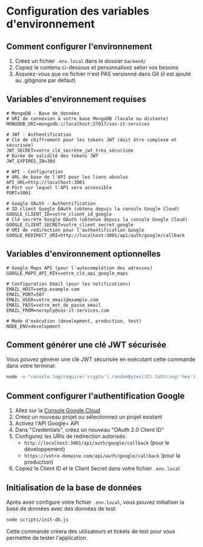 # Configuration des variables d'environnement

## Comment configurer l'environnement

1. Créez un fichier `.env.local` dans le dossier `backend/`
2. Copiez le contenu ci-dessous et personnalisez selon vos besoins
3. Assurez-vous que ce fichier n'est PAS versionné dans Git (il est ajouté au .gitignore par défaut)

## Variables d'environnement requises

```
# MongoDB - Base de données
# URI de connexion à votre base MongoDB (locale ou distante)
MONGODB_URI=mongodb://localhost:27017/sos-it-services

# JWT - Authentification
# Clé de chiffrement pour les tokens JWT (doit être complexe et sécurisée)
JWT_SECRET=votre_clé_secrète_jwt_très_sécurisée
# Durée de validité des tokens JWT
JWT_EXPIRES_IN=30d

# API - Configuration
# URL de base de l'API pour les liens absolus
API_URL=http://localhost:3001
# Port sur lequel l'API sera accessible
PORT=3001

# Google OAuth - Authentification
# ID client Google OAuth (obtenu depuis la console Google Cloud)
GOOGLE_CLIENT_ID=votre_client_id_google
# Clé secrète Google OAuth (obtenue depuis la console Google Cloud)
GOOGLE_CLIENT_SECRET=votre_client_secret_google
# URI de redirection pour l'authentification Google
GOOGLE_REDIRECT_URI=http://localhost:3001/api/auth/google/callback
```

## Variables d'environnement optionnelles

```
# Google Maps API (pour l'autocomplétion des adresses)
GOOGLE_MAPS_API_KEY=votre_clé_api_google_maps

# Configuration Email (pour les notifications)
EMAIL_HOST=smtp.example.com
EMAIL_PORT=587
EMAIL_USER=votre_email@example.com
EMAIL_PASS=votre_mot_de_passe_email
EMAIL_FROM=noreply@sos-it-services.com

# Mode d'exécution (development, production, test)
NODE_ENV=development
```

## Comment générer une clé JWT sécurisée

Vous pouvez générer une clé JWT sécurisée en exécutant cette commande dans votre terminal:

```bash
node -e "console.log(require('crypto').randomBytes(32).toString('hex'))"
```

## Comment configurer l'authentification Google

1. Allez sur la [Console Google Cloud](https://console.cloud.google.com/)
2. Créez un nouveau projet ou sélectionnez un projet existant
3. Activez l'API Google+ API
4. Dans "Credentials", créez un nouveau "OAuth 2.0 Client ID"
5. Configurez les URIs de redirection autorisés:
   - `http://localhost:3001/api/auth/google/callback` (pour le développement)
   - `https://votre-domaine.com/api/auth/google/callback` (pour la production)
6. Copiez le Client ID et le Client Secret dans votre fichier `.env.local`

## Initialisation de la base de données

Après avoir configuré votre fichier `.env.local`, vous pouvez initialiser la base de données avec des données de test:

```bash
node scripts/init-db.js
```

Cette commande créera des utilisateurs et tickets de test pour vous permettre de tester l'application. 